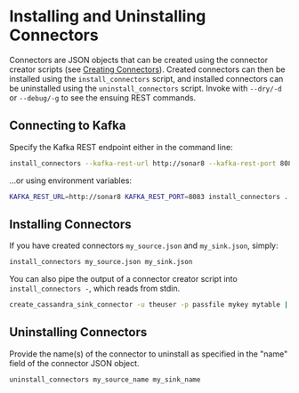 # Installing and Uninstalling Connectors

Connectors are JSON objects that can be created using the connector creator scripts (see [Creating Connectors](./creating_connectors.md)).
Created connectors can then be installed using the `install_connectors` script, and installed connectors can be uninstalled using the `uninstall_connectors` script.
Invoke with `--dry/-d` or `--debug/-g` to see the ensuing REST commands.

## Connecting to Kafka

Specify the Kafka REST endpoint either in the command line:

```bash
install_connectors --kafka-rest-url http://sonar8 --kafka-rest-port 8083 ...
```

...or using environment variables:

```bash
KAFKA_REST_URL=http://sonar8 KAFKA_REST_PORT=8083 install_connectors ...
```

## Installing Connectors

If you have created connectors `my_source.json` and `my_sink.json`, simply:

```bash
install_connectors my_source.json my_sink.json
```

You can also pipe the output of a connector creator script into `install_connectors -`, which reads from stdin.

```bash
create_cassandra_sink_connector -u theuser -p passfile mykey mytable | install_connectors -
```

## Uninstalling Connectors

Provide the name(s) of the connector to uninstall as specified in the "name" field of the connector JSON object.

```bash
uninstall_connectors my_source_name my_sink_name
```
